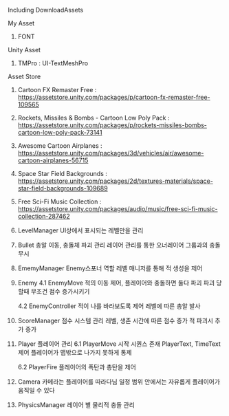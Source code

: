 Including DownloadAssets

My Asset
1. FONT

Unity Asset
1. TMPro    :   UI-TextMeshPro

Asset Store
1. Cartoon FX Remaster Free     :   
https://assetstore.unity.com/packages/p/cartoon-fx-remaster-free-109565

2. Rockets, Missiles & Bombs - Cartoon Low Poly Pack    :   
https://assetstore.unity.com/packages/p/rockets-missiles-bombs-cartoon-low-poly-pack-73141

3. Awesome Cartoon Airplanes    :   
https://assetstore.unity.com/packages/3d/vehicles/air/awesome-cartoon-airplanes-56715

4. Space Star Field Backgrounds :
https://assetstore.unity.com/packages/2d/textures-materials/space-star-field-backgrounds-109689

5. Free Sci-Fi Music Collection :   
https://assetstore.unity.com/packages/audio/music/free-sci-fi-music-collection-287462

1. LevelManager
UI상에서 표시되는 레벨만을 관리

2. Bullet
총알 이동, 충돌체 파괴 관리
레이어 관리를 통한 오너레이어 그룹과의 충돌 무시

3. EmemyManager
Enemy스포너 역할
레벨 매니저를 통해 적 생성을 제어

4. Enemy
    4.1 EnemyMove
    적의 이동 제어, 플레이어와 충돌하면 둘다 파괴
    파괴 당할때 무조건 점수 증가시키기

    4.2 EnemyController
    적이 나를 바라보도록 제어
    레벨에 따른 총알 발사

5. ScoreManager
점수 시스템 관리
레벨, 생존 시간에 따른 점수 증가
적 파괴시 추가 증가

6. Player
플레이어 관리
    6.1 PlayerMove
    시작 시퀀스 존재
    PlayerText, TimeText제어
    플레이어가 맵밖으로 나가지 못하게 통제

    6.2 PlayerFire
    플레이어의 폭탄과 총탄을 제어

7. Camera
카메라는 플레이어를 따라다님
일정 범위 안에서는 자유롭게 플레이어가 움직일 수 있다

8. PhysicsManager
레이어 별 물리적 충돌 관리